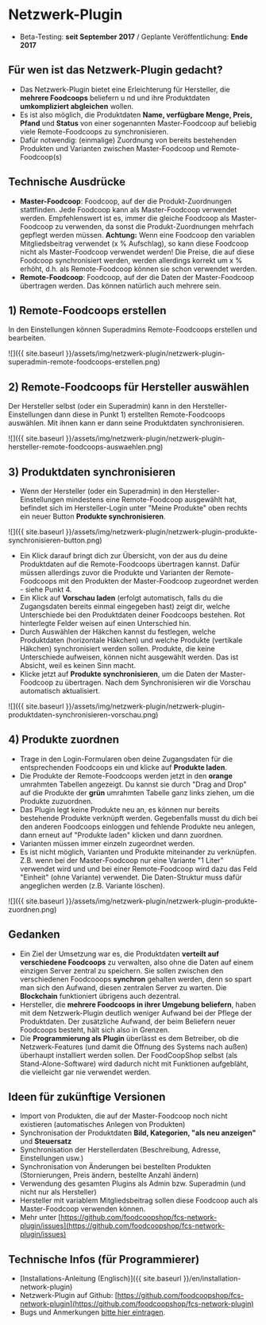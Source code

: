# Netzwerk-Plugin
* Beta-Testing: **seit September 2017** /  Geplante Veröffentlichung: **Ende 2017**

## Für wen ist das Netzwerk-Plugin gedacht?
* Das Netzwerk-Plugin bietet eine Erleichterung für Hersteller, die **mehrere Foodcoops** beliefern u nd und ihre Produktdaten **umkompliziert abgleichen** wollen.
* Es ist also möglich, die Produktdaten **Name, verfügbare Menge, Preis, Pfand** und **Status** von einer sogenannten Master-Foodcoop auf beliebig viele Remote-Foodcoops zu synchronisieren.
* Dafür notwendig: (einmalige) Zuordnung von bereits bestehenden Produkten und Varianten zwischen Master-Foodcoop und Remote-Foodcoop(s)

## Technische Ausdrücke
* **Master-Foodcoop**: Foodcoop, auf der die Produkt-Zuordnungen stattfinden. Jede Foodcoop kann als Master-Foodcoop verwendet werden. Empfehlenswert ist es, immer die gleiche Foodcoop als Master-Foodcoop zu verwenden, da sonst die Produkt-Zuordnungen mehrfach gepflegt werden müssen. **Achtung:** Wenn eine Foodcoop den variablen Mitgliedsbeitrag verwendet (x % Aufschlag), so kann diese Foodcoop nicht als Master-Foodcoop verwendet werden! Die Preise, die auf diese Foodcoop synchronisiert werden, werden allerdings korrekt um x % erhöht, d.h. als Remote-Foodcoop können sie schon verwendet werden.
* **Remote-Foodcoop**: Foodcoop, auf der die Daten der Master-Foodcoop übertragen werden. Das können natürlich auch mehrere sein.

## 1) Remote-Foodcoops erstellen
In den Einstellungen können Superadmins Remote-Foodcoops erstellen und bearbeiten.

![]({{ site.baseurl }}/assets/img/netzwerk-plugin/netzwerk-plugin-superadmin-remote-foodcoops-erstellen.png)

## 2) Remote-Foodcoops für Hersteller auswählen
Der Hersteller selbst (oder ein Superadmin) kann in den Hersteller-Einstellungen dann diese in Punkt 1) erstellten Remote-Foodcoops auswählen. Mit ihnen kann er dann seine Produktdaten synchronisieren.

![]({{ site.baseurl }}/assets/img/netzwerk-plugin/netzwerk-plugin-hersteller-remote-foodcoops-auswaehlen.png)

## 3) Produktdaten synchronisieren
* Wenn der Hersteller (oder ein Superadmin) in den Hersteller-Einstellungen mindestens eine Remote-Foodcoop ausgewählt hat, befindet sich im Hersteller-Login unter "Meine Produkte" oben rechts ein neuer Button **Produkte synchronisieren**.

![]({{ site.baseurl }}/assets/img/netzwerk-plugin/netzwerk-plugin-produkte-synchronisieren-button.png)

* Ein Klick darauf bringt dich zur Übersicht, von der aus du deine Produktdaten auf die Remote-Foodcoops übertragen kannst. Dafür müssen allerdings zuvor die Produkte und Varianten der Remote-Foodcoops mit den Produkten der Master-Foodcoop zugeordnet werden - siehe Punkt 4.
* Ein Klick auf **Vorschau laden** (erfolgt automatisch, falls du die Zugangsdaten bereits einmal eingegeben hast) zeigt dir, welche Unterschiede bei den Produktdaten deiner Foodcoops bestehen. Rot hinterlegte Felder weisen auf einen Unterschied hin.
* Durch Auswählen der Häkchen kannst du festlegen, welche Produktdaten (horizontale Häkchen) und welche Produkte (vertikale Häkchen) synchronisiert werden sollen. Produkte, die keine Unterschiede aufweisen, können nicht ausgewählt werden. Das ist Absicht, weil es keinen Sinn macht.
* Klicke jetzt auf **Produkte synchronisieren**, um die Daten der Master-Foodcoop zu übertragen. Nach dem Synchronisieren wir die Vorschau automatisch aktualisiert.

![]({{ site.baseurl }}/assets/img/netzwerk-plugin/netzwerk-plugin-produktdaten-synchronisieren-vorschau.png)

## 4) Produkte zuordnen
* Trage in den Login-Formularen oben deine Zugangsdaten für die entsprechenden Foodcoops ein und klicke auf **Produkte laden**.
* Die Produkte der Remote-Foodcoops werden jetzt in den **orange** umrahmten Tabellen angezeigt. Du kannst sie durch "Drag and Drop" auf die Produkte der **grün** umrahmten Tabelle ganz links ziehen, um die Produkte zuzuordnen.
* Das Plugin legt keine Produkte neu an, es können nur bereits bestehende Produkte verknüpft werden. Gegebenfalls musst du dich bei den anderen Foodcoops einloggen und fehlende Produkte neu anlegen, dann erneut auf "Produkte laden" klicken und dann zuordnen.
* Varianten müssen immer einzeln zugeordnet werden.
* Es ist nicht möglich, Varianten und Produkte miteinander zu verknüpfen. Z.B. wenn bei der Master-Foodcoop nur eine Variante "1 Liter" verwendet wird und und bei einer Remote-Foodcoop wird dazu das Feld "Einheit" (ohne Variante) verwendet. Die Daten-Struktur muss dafür angeglichen werden (z.B. Variante löschen).

![]({{ site.baseurl }}/assets/img/netzwerk-plugin/netzwerk-plugin-produkte-zuordnen.png)

## Gedanken
* Ein Ziel der Umsetzung war es, die Produktdaten **verteilt auf verschiedene Foodcoops** zu verwalten, also ohne die Daten auf einem einzigen Server zentral zu speichern. Sie sollen zwischen den verschiedenen Foodcooops **synchron** gehalten werden, denn so spart man sich den Aufwand, diesen zentralen Server zu warten. Die **Blockchain** funktioniert übrigens auch dezentral.
* Hersteller, die **mehrere Foodcoops in ihrer Umgebung beliefern**, haben mit dem Netzwerk-Plugin deutlich weniger Aufwand bei der Pflege der Produktdaten. Der zusätzliche Aufwand, der beim Beliefern neuer Foodcoops besteht, hält sich also in Grenzen.
* Die **Programmierung als Plugin** überlässt es dem Betreiber, ob die Netzwerk-Features (und damit die Öffnung des Systems nach außen) überhaupt installiert werden sollen. Der FoodCoopShop selbst (als Stand-Alone-Software) wird dadurch nicht mit Funktionen aufgebläht, die vielleicht gar nie verwendet werden.

## Ideen für zukünftige Versionen
* Import von Produkten, die auf der Master-Foodcoop noch nicht existieren (automatisches Anlegen von Produkten)
* Synchronisation der Produktdaten **Bild, Kategorien, "als neu anzeigen"** und **Steuersatz**
* Synchronisation der Herstellerdaten (Beschreibung, Adresse, Einstellungen usw.)
* Synchronisation von Änderungen bei bestellten Produkten (Stornierungen, Preis ändern, bestellte Anzahl ändern)
* Verwendung des gesamten Plugins als Admin bzw. Superadmin (und nicht nur als Hersteller)
* Hersteller mit variablem Mitgliedsbeitrag sollen diese Foodcoop auch als Master-Foodcoop verwenden können.
* Mehr unter [https://github.com/foodcoopshop/fcs-network-plugin/issues](https://github.com/foodcoopshop/fcs-network-plugin/issues)

## Technische Infos (für Programmierer)
* [Installations-Anleitung (Englisch)]({{ site.baseurl }}/en/installation-network-plugin)
* Netzwerk-Plugin auf Github: [https://github.com/foodcoopshop/fcs-network-plugin](https://github.com/foodcoopshop/fcs-network-plugin)
* Bugs und Anmerkungen [bitte hier eintragen](https://github.com/foodcoopshop/fcs-network-plugin/issues).
